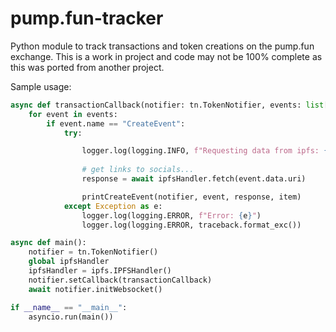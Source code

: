 # pump.fun-tracker
Python module to track transactions and token creations on the pump.fun exchange.
This is a work in project and code may not be 100% complete as this was ported from another project.

Sample usage:

```python
async def transactionCallback(notifier: tn.TokenNotifier, events: list[tn.Event], item: tn.LogsNotification):
    for event in events:
        if event.name == "CreateEvent":
            try:

                logger.log(logging.INFO, f"Requesting data from ipfs: {event.data.uri}")
                
                # get links to socials...
                response = await ipfsHandler.fetch(event.data.uri)

                printCreateEvent(notifier, event, response, item)
            except Exception as e:
                logger.log(logging.ERROR, f"Error: {e}")
                logger.log(logging.ERROR, traceback.format_exc())

async def main():
    notifier = tn.TokenNotifier()
    global ipfsHandler
    ipfsHandler = ipfs.IPFSHandler()
    notifier.setCallback(transactionCallback)
    await notifier.initWebsocket()

if __name__ == "__main__":
    asyncio.run(main())
```
